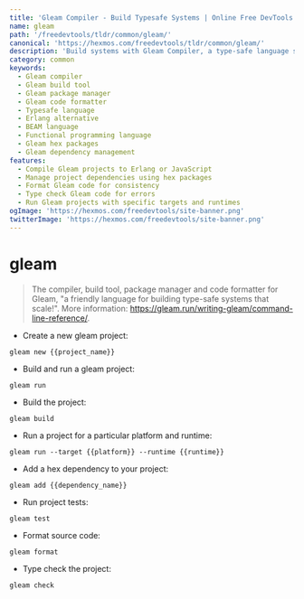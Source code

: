 ```yaml
---
title: 'Gleam Compiler - Build Typesafe Systems | Online Free DevTools by Hexmos'
name: gleam
path: '/freedevtools/tldr/common/gleam/'
canonical: 'https://hexmos.com/freedevtools/tldr/common/gleam/'
description: 'Build systems with Gleam Compiler, a type-safe language solution. Compile, format, and manage dependencies easily with this command-line tool. Free online tool, no registration required.'
category: common
keywords:
  - Gleam compiler
  - Gleam build tool
  - Gleam package manager
  - Gleam code formatter
  - Typesafe language
  - Erlang alternative
  - BEAM language
  - Functional programming language
  - Gleam hex packages
  - Gleam dependency management
features:
  - Compile Gleam projects to Erlang or JavaScript
  - Manage project dependencies using hex packages
  - Format Gleam code for consistency
  - Type check Gleam code for errors
  - Run Gleam projects with specific targets and runtimes
ogImage: 'https://hexmos.com/freedevtools/site-banner.png'
twitterImage: 'https://hexmos.com/freedevtools/site-banner.png'
---
```


# gleam

> The compiler, build tool, package manager and code formatter for Gleam, "a friendly language for building type-safe systems that scale!".
> More information: <https://gleam.run/writing-gleam/command-line-reference/>.

- Create a new gleam project:

`gleam new {{project_name}}`

- Build and run a gleam project:

`gleam run`

- Build the project:

`gleam build`

- Run a project for a particular platform and runtime:

`gleam run --target {{platform}} --runtime {{runtime}}`

- Add a hex dependency to your project:

`gleam add {{dependency_name}}`

- Run project tests:

`gleam test`

- Format source code:

`gleam format`

- Type check the project:

`gleam check`
